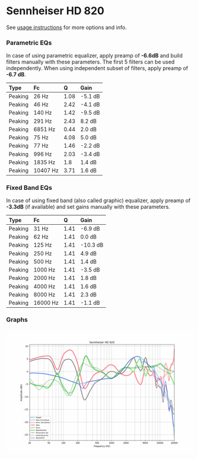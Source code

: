 # Sennheiser HD 820
See [usage instructions](https://github.com/jaakkopasanen/AutoEq#usage) for more options and info.

### Parametric EQs
In case of using parametric equalizer, apply preamp of **-6.6dB** and build filters manually
with these parameters. The first 5 filters can be used independently.
When using independent subset of filters, apply preamp of **-6.7 dB**.

| Type    | Fc       |    Q | Gain    |
|:--------|:---------|:-----|:--------|
| Peaking | 26 Hz    | 1.08 | -5.1 dB |
| Peaking | 46 Hz    | 2.42 | -4.1 dB |
| Peaking | 140 Hz   | 1.42 | -9.5 dB |
| Peaking | 291 Hz   | 2.43 | 8.2 dB  |
| Peaking | 6851 Hz  | 0.44 | 2.0 dB  |
| Peaking | 75 Hz    | 4.08 | 5.0 dB  |
| Peaking | 77 Hz    | 1.46 | -2.2 dB |
| Peaking | 996 Hz   | 2.03 | -3.4 dB |
| Peaking | 1835 Hz  | 1.8  | 1.4 dB  |
| Peaking | 10407 Hz | 3.71 | 1.6 dB  |

### Fixed Band EQs
In case of using fixed band (also called graphic) equalizer, apply preamp of **-3.3dB**
(if available) and set gains manually with these parameters.

| Type    | Fc       |    Q | Gain     |
|:--------|:---------|:-----|:---------|
| Peaking | 31 Hz    | 1.41 | -6.9 dB  |
| Peaking | 62 Hz    | 1.41 | 0.0 dB   |
| Peaking | 125 Hz   | 1.41 | -10.3 dB |
| Peaking | 250 Hz   | 1.41 | 4.9 dB   |
| Peaking | 500 Hz   | 1.41 | 1.4 dB   |
| Peaking | 1000 Hz  | 1.41 | -3.5 dB  |
| Peaking | 2000 Hz  | 1.41 | 1.8 dB   |
| Peaking | 4000 Hz  | 1.41 | 1.6 dB   |
| Peaking | 8000 Hz  | 1.41 | 2.3 dB   |
| Peaking | 16000 Hz | 1.41 | -1.1 dB  |

### Graphs
![](./Sennheiser%20HD%20820.png)
